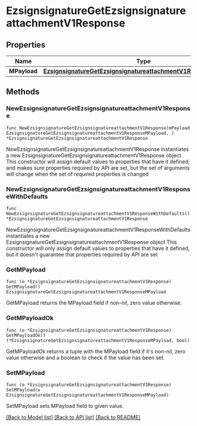 # EzsignsignatureGetEzsignsignatureattachmentV1Response

## Properties

Name | Type | Description | Notes
------------ | ------------- | ------------- | -------------
**MPayload** | [**EzsignsignatureGetEzsignsignatureattachmentV1ResponseMPayload**](EzsignsignatureGetEzsignsignatureattachmentV1ResponseMPayload.md) |  | 

## Methods

### NewEzsignsignatureGetEzsignsignatureattachmentV1Response

`func NewEzsignsignatureGetEzsignsignatureattachmentV1Response(mPayload EzsignsignatureGetEzsignsignatureattachmentV1ResponseMPayload, ) *EzsignsignatureGetEzsignsignatureattachmentV1Response`

NewEzsignsignatureGetEzsignsignatureattachmentV1Response instantiates a new EzsignsignatureGetEzsignsignatureattachmentV1Response object
This constructor will assign default values to properties that have it defined,
and makes sure properties required by API are set, but the set of arguments
will change when the set of required properties is changed

### NewEzsignsignatureGetEzsignsignatureattachmentV1ResponseWithDefaults

`func NewEzsignsignatureGetEzsignsignatureattachmentV1ResponseWithDefaults() *EzsignsignatureGetEzsignsignatureattachmentV1Response`

NewEzsignsignatureGetEzsignsignatureattachmentV1ResponseWithDefaults instantiates a new EzsignsignatureGetEzsignsignatureattachmentV1Response object
This constructor will only assign default values to properties that have it defined,
but it doesn't guarantee that properties required by API are set

### GetMPayload

`func (o *EzsignsignatureGetEzsignsignatureattachmentV1Response) GetMPayload() EzsignsignatureGetEzsignsignatureattachmentV1ResponseMPayload`

GetMPayload returns the MPayload field if non-nil, zero value otherwise.

### GetMPayloadOk

`func (o *EzsignsignatureGetEzsignsignatureattachmentV1Response) GetMPayloadOk() (*EzsignsignatureGetEzsignsignatureattachmentV1ResponseMPayload, bool)`

GetMPayloadOk returns a tuple with the MPayload field if it's non-nil, zero value otherwise
and a boolean to check if the value has been set.

### SetMPayload

`func (o *EzsignsignatureGetEzsignsignatureattachmentV1Response) SetMPayload(v EzsignsignatureGetEzsignsignatureattachmentV1ResponseMPayload)`

SetMPayload sets MPayload field to given value.



[[Back to Model list]](../README.md#documentation-for-models) [[Back to API list]](../README.md#documentation-for-api-endpoints) [[Back to README]](../README.md)


